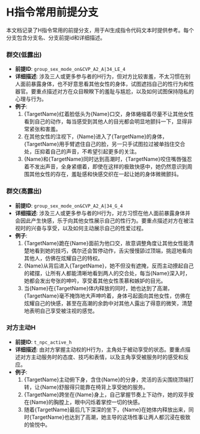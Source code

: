 # H指令常用前提分支

本文档记录了H指令常用的前提分支，用于AI生成指令代码文本时提供参考。每个分支包含分支名、分支前提id和详细描述。

### 群交(低露出)
- **前提ID**: `group_sex_mode_on&CVP_A2_A|34_LE_4`
- **详细描述**: 涉及三人或更多参与者的H行为，但对方比较害羞，不太习惯在别人面前暴露身体，也不好意思看其他女性的身体，试图遮挡自己的性行为和性器官。要重点描述对方在众目睽睽下的羞耻与尴尬，以及如何试图保持隐私的心理与行为。
- **例子**:
  1. {TargetName}红着脸低头为{Name}口交，身体蜷缩着尽量不让其他女性看到自己的动作，每当感受到其他人的目光都会明显地颤抖一下，显得非常紧张和害羞。
  2. 在其他女性的注视下，{Name}进入了{TargetName}的身体，{TargetName}用手臂遮住自己的脸，另一只手试图拉过被单挡住交合处，压抑着自己的声音，不希望引起更多的关注。
  3. {Name}和{TargetName}同时达到高潮时，{TargetName}咬住嘴唇强忍着不发出声音，全身紧绷着，即使在这样的极致快感中，她仍然意识到周围其他女性的存在，羞耻感和快感交织在一起让她的身体微微颤抖。

### 群交(高露出)
- **前提ID**: `group_sex_mode_on&CVP_A2_A|34_G_4`
- **详细描述**: 涉及三人或更多参与者的H行为，对方习惯在他人面前暴露身体并会因此产生快感，乐于向其他女性展示自己的性行为。要重点描述对方在被注视时的兴奋与享受，以及如何主动展示自己的性爱过程。
- **例子**:
  1. {TargetName}跪在{Name}面前为他口交，故意调整角度让其他女性能清楚地看到她的技巧，偶尔还会暂停动作，舌尖慢慢舔过顶端，挑逗地看向其他人，仿佛在炫耀自己的特权。
  2. {Name}从背后进入{TargetName}，她不但没有遮掩，反而主动撩起自己的裙摆，让所有人都能清晰地看到两人的交合处，每当{Name}深入时，她都会发出夸张的呻吟，享受着其他女性羡慕和嫉妒的目光。
  3. 当{Name}在{TargetName}体内释放的同时，她也达到了高潮，{TargetName}毫不掩饰地大声呻吟着，身体弓起面向其他女性，仿佛在炫耀自己的快感，甚至在高潮的余韵中对其他人露出了得意的微笑，清楚地表明自己享受被注视的感觉。

### 对方主动H
- **前提ID**: `t_npc_active_h`
- **详细描述**: 由对方掌握主动权的H行为，主角处于被动享受的状态。要重点描述对方主动服务时的态度、技巧和表情，以及主角享受被服务时的感受和反应。
- **例子**:
  1. {TargetName}主动俯下身，含住{Name}的分身，灵活的舌尖围绕顶端打转，让{Name}舒服得只能靠在椅背上享受她的服务。
  2. {TargetName}跨坐在{Name}身上，自己掌握节奏上下动作，她的双手按在{Name}的胸膛上，眼中闪烁着掌控一切的快感。
  3. 随着{TargetName}最后几下深深的坐下，{Name}在她体内释放出来，同时{TargetName}也达到了高潮，她主导的这场性事让两人都沉浸在极致的愉悦中。
